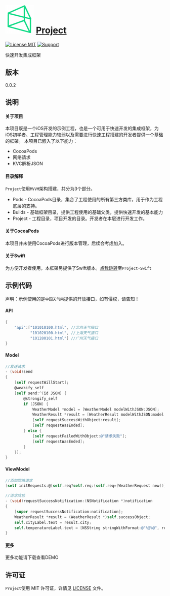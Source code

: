 ![logo](https://github.com/PFei-He/Project-ObjC/blob/master/Project.png)
[Project](https://github.com/PFei-He/Project-ObjC)
===
 
[![License MIT](https://img.shields.io/badge/license-MIT-green.svg)](https://raw.githubusercontent.com/PFei-He/Project-ObjC/master/LICENSE)
[![Support](https://img.shields.io/badge/support-iOS%207%2B%20-blue.svg?style=flat)](https://www.apple.com/nl/ios/)

快速开发集成框架

版本
---
0.0.2

说明
---
#### 关于项目
本项目既是一个iOS开发的示例工程，也是一个可用于快速开发的集成框架，为iOS初学者、工程管理能力较弱以及需要进行快速工程搭建的开发者提供一个基础的框架。
本项目已嵌入了以下能力：

* CocoaPods
* 网络请求
* KVC解析JSON

#### 目录解释
`Project`使用`MVVM`架构搭建，共分为3个部分。

* Pods - CocoaPods目录，集合了工程使用的所有第三方类库，用于作为工程底层的支持。
* Builds - 基础框架目录，提供工程使用的基础父类，提供快速开发的基本能力
* Project - 工程目录，项目开发的目录。开发者在本层进行开发工作。

#### 关于CocoaPods
本项目并未使用CocoaPods进行版本管理，后续会考虑加入。

#### 关于Swift
为方便开发者使用，本框架另提供了Swift版本。[点我跳转](https://github.com/PFei-He/Project-Swift)至`Project-Swift`

示例代码
---
声明：示例使用的是`中国天气网`提供的开放接口，如有侵权，请告知！

#### API
```objective-c
{
    "api":["101010100.html", //北京天气接口
           "101020100.html", //上海天气接口
           "101280101.html"] //广州天气接口
}
```

#### Model
```objective-c
//发送请求
- (void)send
{
    [self requestWillStart];
    @weakify_self
    [self send:^(id JSON) {
        @strongify_self
        if (JSON) {
            WeatherModel *model = [WeatherModel modelWithJSON:JSON];
            WeatherResult *result = [WeatherResult modelWithJSON:model.weatherinfo];
            [self requestSuccessWithObject:result];
            [self requestWasEnded];
        } else {
            [self requestFailedWithObject:@"请求失败"];
            [self requestWasEnded];
        }
    }];
}
```

#### ViewModel
```objective-c
//添加网络请求
[self initRequests:@[self.req?self.req:(self.req=[WeatherRequest new])]];
```

```objective-c
//请求成功
- (void)requestSuccessNotification:(NSNotification *)notification
{
    [super requestSuccessNotification:notification];
    WeatherResult *result = (WeatherResult *)self.successObject;
    self.cityLabel.text = result.city;
    self.temperatureLabel.text = [NSString stringWithFormat:@"%@%@", result.temp, @"℃"];
}
```

#### 更多
更多功能请下载查看DEMO

许可证
---
`Project`使用 MIT 许可证，详情见 [LICENSE](https://raw.githubusercontent.com/PFei-He/Project-ObjC/master/LICENSE) 文件。

